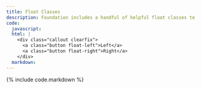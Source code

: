 ```yaml
---
title: Float Classes
description: Foundation includes a handful of helpful float classes to add common positioning behaviors to elements.
code:
  javascript:
  html: |
    <div class="callout clearfix">
      <a class="button float-left">Left</a>
      <a class="button float-right">Right</a>
    </div>
  markdown:
---
```

{% include code.markdown %}
